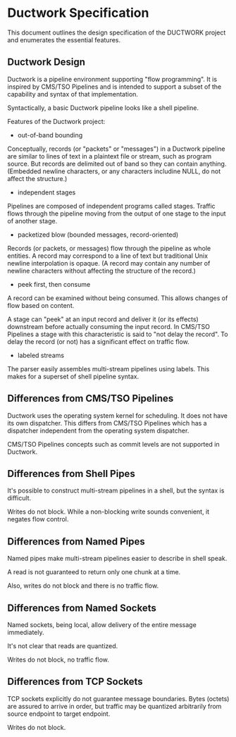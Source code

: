 # Ductwork Specification

This document outlines the design specification of
the DUCTWORK project and enumerates the essential features.

## Ductwork Design

Ductwork is a pipeline environment supporting "flow programming".
It is inspired by CMS/TSO Pipelines and is intended to support
a subset of the capability and syntax of that implementation.

Syntactically, a basic Ductwork pipeline looks like a shell pipeline.

Features of the Ductwork project:

* out-of-band bounding

Conceptually, records (or "packets" or "messages") in a Ductwork pipeline are similar to
lines of text in a plaintext file or stream, such as program source. But records are
delimited out of band so they can contain anything. (Embedded newline characters,
or any characters includine NULL, do not affect the structure.)

* independent stages

Pipelines are composed of independent programs called stages.
Traffic flows through the pipeline moving from the output of one stage
to the input of another stage.

* packetized blow (bounded messages, record-oriented)

Records (or packets, or messages) flow through the pipeline
as whole entities. A record may correspond to a line of text
but traditional Unix newline interpolation is opaque.
(A record may contain any number of newline characters
without affecting the structure of the record.)

* peek first, then consume

A record can be examined without being consumed.
This allows changes of flow based on content.

A stage can "peek" at an input record and deliver it (or its effects)
downstream before actually consuming the input record. In CMS/TSO Pipelines
a stage with this characteristic is said to "not delay the record".
To delay the record (or not) has a significant effect on traffic flow.

* labeled streams

The parser easily assembles multi-stream pipelines using labels.
This makes for a superset of shell pipeline syntax.


## Differences from CMS/TSO Pipelines

Ductwork uses the operating system kernel for scheduling.
It does not have its own dispatcher. This differs from CMS/TSO Pipelines
which has a dispatcher independent from the operating system dispatcher.

CMS/TSO Pipelines concepts such as commit levels are not supported in Ductwork.

## Differences from Shell Pipes

It's possible to construct multi-stream pipelines in a shell,
but the syntax is difficult.

Writes do not block.
While a non-blocking write sounds convenient, it negates flow control.


## Differences from Named Pipes

Named pipes make multi-stream pipelines easier to describe in shell speak.

A read is not guaranteed to return only one chunk at a time.

Also, writes do not block and there is no traffic flow.


## Differences from Named Sockets

Named sockets, being local, allow delivery of the entire message immediately.

It's not clear that reads are quantized.

Writes do not block, no traffic flow.


## Differences from TCP Sockets

TCP sockets explicitly do not guarantee message boundaries.
Bytes (octets) are assured to arrive in order, but traffic may be
quantized arbitrarily from source endpoint to target endpoint.

Writes do not block.








